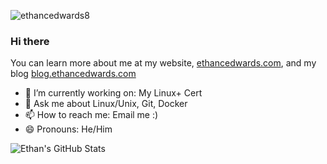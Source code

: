 <p align="left"> <img src="https://komarev.com/ghpvc/?username=ethancedwards8" alt="ethancedwards8" /> </p>  

### Hi there 

You can learn more about me at my website, [ethancedwards.com](https://ethancedwards.com), and my blog [blog.ethancedwards.com](https://blog.ethancedwards.com)
<!-- ![Top Langs](https://github-readme-stats.vercel.app/api/top-langs/?username=ethancedwards&layout=compact&theme=dracula) -->

- 🔭 I’m currently working on: My Linux+ Cert
- 💬 Ask me about Linux/Unix, Git, Docker
- 📫 How to reach me: Email me :)
- 😄 Pronouns: He/Him

![Ethan's GitHub Stats](https://github-readme-stats.vercel.app/api?username=ethancedwards8&count_private=true&show_icons=true&theme=dracula)
